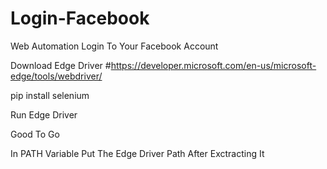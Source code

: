 # Login-Facebook 

Web Automation Login To Your Facebook Account

Download Edge Driver
#https://developer.microsoft.com/en-us/microsoft-edge/tools/webdriver/

pip install selenium

Run Edge Driver 

Good To Go

In PATH Variable Put The Edge Driver Path After Exctracting It
